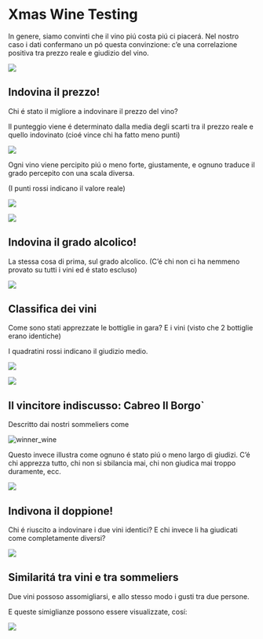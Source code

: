 Xmas Wine Testing
================

In genere, siamo convinti che il vino piú costa piú ci piacerá. Nel
nostro caso i dati confermano un pó questa convinzione: c’e una
correlazione positiva tra prezzo reale e giudizio del vino.

![](Analysis_files/figure-gfm/unnamed-chunk-2-1.png)<!-- -->

## Indovina il prezzo!

Chi é stato il migliore a indovinare il prezzo del vino?

Il punteggio viene é determinato dalla media degli scarti tra il prezzo
reale e quello indovinato (cioé vince chi ha fatto meno punti)

![](Analysis_files/figure-gfm/unnamed-chunk-3-1.png)<!-- -->

Ogni vino viene percipito piú o meno forte, giustamente, e ognuno
traduce il grado percepito con una scala diversa.

(I punti rossi indicano il valore reale)

![](Analysis_files/figure-gfm/unnamed-chunk-4-1.png)<!-- -->

![](Analysis_files/figure-gfm/unnamed-chunk-5-1.png)<!-- -->

## Indovina il grado alcolico!

La stessa cosa di prima, sul grado alcolico. (C’é chi non ci ha nemmeno
provato su tutti i vini ed é stato escluso)

![](Analysis_files/figure-gfm/unnamed-chunk-6-1.png)<!-- -->

## Classifica dei vini

Come sono stati apprezzate le bottiglie in gara? E i vini (visto che 2
bottiglie erano identiche)

I quadratini rossi indicano il giudizio medio.

![](Analysis_files/figure-gfm/unnamed-chunk-7-1.png)<!-- -->

![](Analysis_files/figure-gfm/unnamed-chunk-8-1.png)<!-- -->

## Il vincitore indiscusso: Cabreo Il Borgo\`

Descritto dai nostri sommeliers come

![winner_wine](plots/wc_F.png)

Questo invece illustra come ognuno é stato piú o meno largo di giudizi.
C’é chi apprezza tutto, chi non si sbilancia mai, chi non giudica mai
troppo duramente, ecc.

![](Analysis_files/figure-gfm/unnamed-chunk-11-1.png)<!-- -->

## Indivona il doppione!

Chi é riuscito a indovinare i due vini identici? E chi invece li ha
giudicati come completamente diversi?

![](Analysis_files/figure-gfm/unnamed-chunk-12-1.png)<!-- -->

## Similaritá tra vini e tra sommeliers

Due vini possoso assomigliarsi, e allo stesso modo i gusti tra due
persone.

E queste simiglianze possono essere visualizzate, cosí:

![](Analysis_files/figure-gfm/unnamed-chunk-13-1.png)<!-- -->
